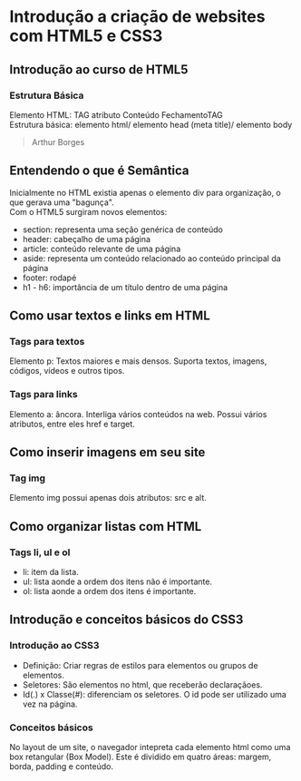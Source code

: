 # Introdução a criação de websites com HTML5 e CSS3

## Introdução ao curso de HTML5

### Estrutura Básica
Elemento HTML: TAG atributo Conteúdo FechamentoTAG  
Estrutura básica: elemento html/ elemento head (meta title)/ elemento body  

> <!DOCTYPE html>
> <html>
>   <head>
>     <meta charset="utf-8">
>     <title> Arthur Borges </title>
>   </head>
>   <body>
>     Arthur Borges
>   </body>
> </html>

## Entendendo o que é Semântica
Inicialmente no HTML existia apenas o elemento div para organização, o que gerava uma "bagunça".  
Com o HTML5 surgiram novos elementos:  
- section: representa uma seção genérica de conteúdo
- header: cabeçalho de uma página
- article: conteúdo relevante de uma página
- aside: representa um conteúdo relacionado ao conteúdo principal da página
- footer: rodapé
- h1 - h6: importância de um título dentro de uma página

## Como usar textos e links em HTML
### Tags para textos
Elemento p: Textos maiores e mais densos. Suporta textos, imagens, códigos, vídeos e outros tipos.

### Tags para links
Elemento a: âncora. Interliga vários conteúdos na web. Possui vários atributos, entre eles href e target.

## Como inserir imagens em seu site
### Tag img
Elemento img possui apenas dois atributos: src e alt.

## Como organizar listas com HTML
### Tags li, ul e ol
- li: item da lista.
- ul: lista aonde a ordem dos itens não é importante.
- ol: lista aonde a ordem dos itens é importante.

## Introdução e conceitos básicos do CSS3
### Introdução ao CSS3
- Definição: Criar regras de estilos para elementos ou grupos de elementos.
- Seletores: São elementos no html, que receberão declaraçãoes.
- Id(.) x Classe(#): diferenciam os seletores. O id pode ser utilizado uma vez na página.
 
### Conceitos básicos
No layout de um site, o navegador intepreta cada elemento html como uma box retangular (Box Model). Este é dividido em quatro áreas: margem, borda, padding e conteúdo.  



